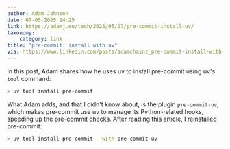 ```yaml
---
author: Adam Johnson
date: 07-05-2025 14:25
link: https://adamj.eu/tech/2025/05/07/pre-commit-install-uv/
taxonomy:
    category: link
title: "pre-commit: install with uv"
via: https://www.linkedin.com/posts/adamchainz_pre-commit-install-with-uv-activity-7325861937706164224-2m8J
---
```


In this post, Adam shares how he uses uv to install pre-commit using uv's `tool` command:

```bash
> uv tool install pre-commit
```

What Adam adds, and that I didn't know about, is the plugin `pre-commit-uv`, which makes pre-commit use uv to manage its Python-related hooks, speeding up the pre-commit checks.
After reading this article, I reinstalled pre-commit:

```bash
> uv tool install pre-commit --with pre-commit-uv
```
